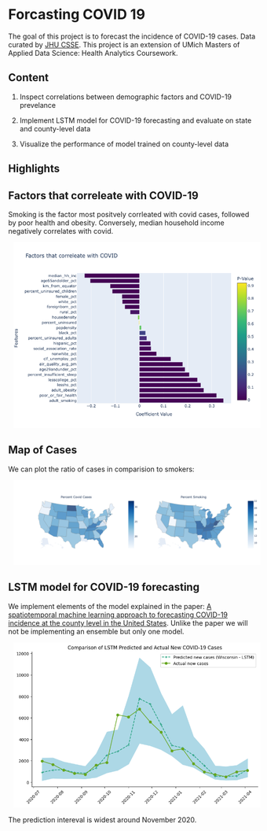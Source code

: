 # Forcasting COVID 19

The goal of this project is to forecast the incidence of COVID-19 cases. Data curated by [JHU CSSE](https://github.com/CSSEGISandData/). This project is an extension of UMich Masters of Applied Data Science: Health Analytics Coursework.

## Content

  1. Inspect correlations between demographic factors and COVID-19 prevelance

  2. Implement LSTM model for COVID-19 forecasting and evaluate on state and county-level data

  3. Visualize the performance of model trained on county-level data


## Highlights


<style>
  .centered-images img {
    display: inline-block;
    margin: 0 10px;
  }
</style>

## Factors that correleate with COVID-19

Smoking is the factor most positvely corrleated with covid cases, followed by poor health and obesity. Conversely, median household income negatively correlates with covid.

<div style="text-align:center" class="centered-images">
  <img src="images/correlations.png" width="800" />
</div>

## Map of Cases
We can plot the ratio of cases in comparision to smokers:

<div style="text-align:center" class="centered-images">
  <img src="images/us_percentages.png" width="800" />
</div>

## LSTM model for COVID-19 forecasting

We implement elements of the model explained in the paper: [A spatiotemporal machine learning approach to forecasting
COVID-19 incidence at the county level in the United States](https://arxiv.org/pdf/2109.12094.pdf). Unlike the paper we will not be implementing an ensemble but only one model.


<div style="text-align:center" class="centered-images">
  <img src="images/case_comparison.png" width="800" />
</div>

The prediction intereval is widest around November 2020.
